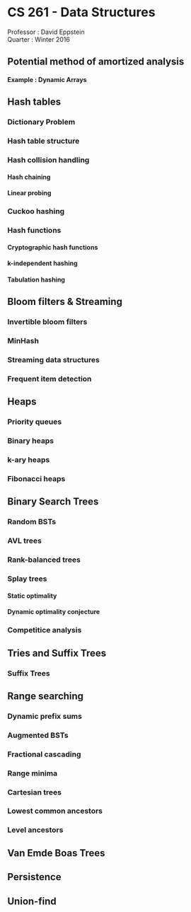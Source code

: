 # CS 261 - Data Structures
Professor : David Eppstein  
Quarter   : Winter 2016  

## Potential method of amortized analysis
#### Example : Dynamic Arrays

## Hash tables
### Dictionary Problem
### Hash table structure
### Hash collision handling
#### Hash chaining
#### Linear probing
### Cuckoo hashing
### Hash functions
#### Cryptographic hash functions
#### k-independent hashing
#### Tabulation hashing

## Bloom filters & Streaming
### Invertible bloom filters
### MinHash
### Streaming data structures
### Frequent item detection

## Heaps
### Priority queues
### Binary heaps
### k-ary heaps
### Fibonacci heaps

## Binary Search Trees
### Random BSTs
### AVL trees
### Rank-balanced trees
### Splay trees
#### Static optimality
#### Dynamic optimality conjecture
### Competitice analysis

## Tries and Suffix Trees
### Suffix Trees

## Range searching
### Dynamic prefix sums
### Augmented BSTs
### Fractional cascading
### Range minima
### Cartesian trees
### Lowest common ancestors
### Level ancestors

## Van Emde Boas Trees

## Persistence

## Union-find